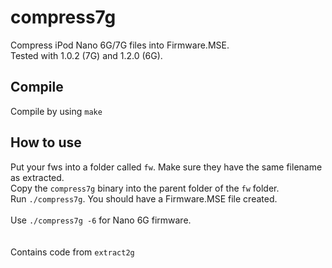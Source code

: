 # compress7g
Compress iPod Nano 6G/7G files into Firmware.MSE.<br/>
Tested with 1.0.2 (7G) and 1.2.0 (6G).<br/>

## Compile

Compile by using `make`

## How to use

Put your fws into a folder called `fw`. Make sure they have the same filename as extracted.<br/>
Copy the `compress7g` binary into the parent folder of the `fw` folder.<br/>
Run `./compress7g`. You should have a Firmware.MSE file created.<br/>
<br/>
Use `./compress7g -6` for Nano 6G firmware.<br/>
<br/><br/>
Contains code from `extract2g`

